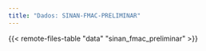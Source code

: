 ```yaml
---
title: "Dados: SINAN-FMAC-PRELIMINAR"
---
```


{{< remote-files-table "data" "sinan_fmac_preliminar" >}}
